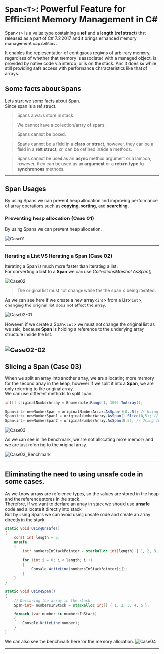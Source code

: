 # `Span<T>`: Powerful Feature for Efficient Memory Management in C#

Span<`T`> is a value type containing a **ref** and a **length** (**ref struct**) that released as a part of C# 7.2 2017 and it brings enhanced memory management capabilities.

It enables the representation of contiguous regions of arbitrary memory, regardless of whether that memory is associated with a managed object, is provided by native code via interop, or is on the stack. And it does so while still providing safe access with performance characteristics like that of arrays.

## Some facts about Spans

Lets start we some facts about Span. <br>
Since span is a ref struct.<br>

> Spans always store in stack.

> We cannot have a collection/array of spans.

> Spans cannot be boxed.

> Spans cannot be a field in a **class** or **struct**, however, they can be a field in a **reft struct**, or, can be defined inside a methods.

> Spans cannot be used as an **async** method argument or a lambda, however, they can be used as an **argument** or a **return type** for **synchronous** methods.<br>

---
## Span Usages
By using Spans we can prevent heap allocation and improving performance of array operations such as **copying**, **sorting**, and **searching**.

### Preventing heap allocation (Case 01)
By using Spans we can prevent heap allocation.

![Case01](assets/images/Case01.jpg)

---

### Iterating a List VS Iterating a Span (Case 02) 
Iterating a Span is much more faster than iterating a list.<br>
For converting a **List** to a **Span** we can use *CollectionsMarshal.AsSpan()*

![Case02](assets/images/Case02.jpg)

> The original list must not change while the the span is being iterated.

As we can see here if we create a new array<`int`> from a List<`int`>, changing the original list does not affect the array.

![Case02-01](assets/images/Case02-01.png)

However, if we create a Span<`int`> we must not change the original list as we said, because **Span** is holding a reference to the underlying array structure inside the list.

![Case02-02](assets/images/Case02-02.png)
---

## Slicing a Span (Case 03)
When we split an array into another array, we are allocating more memory for the second array in the heap, however if we split it into a **Span**, we are only referring to the original array.<br>
We can use different methods to split span.
```C#
int[] originalNumberArray = Enumerable.Range(1, 100).ToArray();

Span<int> newNumberSpan = originalNumberArray.AsSpan()[0..5]; // Using Range
Span<int> newNumberSpan1 = originalNumberArray.AsSpan().Slice(0,5); // Using Slice method
Span<int> newNumberSpan2 = originalNumberArray.AsSpan(0,5); // Using the constructor
```

![Case03](assets/images/Case03.jpg)

As we can see in the benchmark, we are not allocating more memory and we are just referring to the original array.

![Case03_Benchmark](assets/images/TestCase03_Benchmark.jpg)

---

## Eliminating the need to using unsafe code in some cases.
As we know arrays are reference types, so the values are stored in the heap and the reference stores in the stack.<br>
Therefore, if we want to declare an array in stack we should use **unsafe** code and allocate it directly into stack.<br> 
But by using Spans we can avoid using unsafe code and create an array directly in the stack.
```C#
static void UsingUnsafe()
{
    const int length = 5;
    unsafe
    {
        int* numbersInStackPointer = stackalloc int[length] { 1, 2, 3, 4, 5 };

        for (int i = 0; i < length; i++)
        {
            Console.WriteLine(numbersInStackPointer[i]);
        }
    }
}

static void UsingSpan()
{
    // Declaring the array in the stack
    Span<int> numbersInStack = stackalloc int[] { 1, 2, 3, 4, 5 };

    foreach (var number in numbersInStack)
    {
        Console.WriteLine(number);
    }
}
```
We can also see the benchmark here for the memory allocation.
![Case04](assets/images/Case04.png)

---

<!-- ## Reading files (Case 06)
By using **Spans** for reading files we can have a faster and more memory efficient result.

![Case06](assets/images/Case06.jpg) -->
